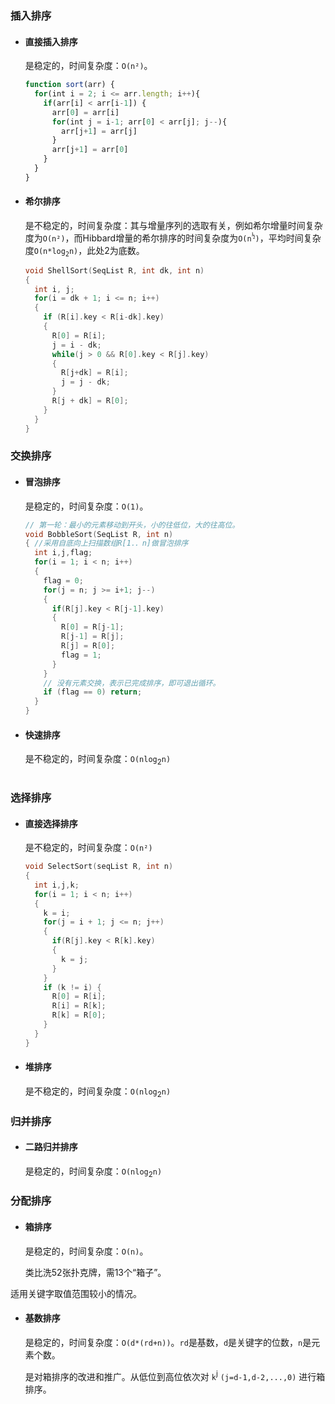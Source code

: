 ### 插入排序
* #### 直接插入排序
  是稳定的，时间复杂度：`O(n²)`。
  ```js
  function sort(arr) {
    for(int i = 2; i <= arr.length; i++){
      if(arr[i] < arr[i-1]) {
        arr[0] = arr[i]
        for(int j = i-1; arr[0] < arr[j]; j--){
          arr[j+1] = arr[j]
        }
        arr[j+1] = arr[0]
      }
    }
  }
  ```
* #### 希尔排序
  是不稳定的，时间复杂度：其与增量序列的选取有关，例如希尔增量时间复杂度为`O(n²)`，而Hibbard增量的希尔排序的时间复杂度为`O(n`<sup>`½`</sup>`)`，平均时间复杂度`O(n*log`<sub>`2`</sub>`n)`，此处2为底数。
  ```cpp
  void ShellSort(SeqList R, int dk, int n)
  {
    int i, j;
    for(i = dk + 1; i <= n; i++)
    {
      if (R[i].key < R[i-dk].key)
      {
        R[0] = R[i];
        j = i - dk;
        while(j > 0 && R[0].key < R[j].key)
        {
          R[j+dk] = R[i];
          j = j - dk;
        }
        R[j + dk] = R[0];
      }
    }
  }
  ```

### 交换排序
* #### 冒泡排序
  是稳定的，时间复杂度：`O(1)`。
  ```cpp
  // 第一轮：最小的元素移动到开头，小的往低位，大的往高位。
  void BobbleSort(SeqList R, int n)
  { //采用自底向上扫描数组R[1．．n]做冒泡排序
    int i,j,flag;
    for(i = 1; i < n; i++)
    {
      flag = 0;
      for(j = n; j >= i+1; j--)
      {
        if(R[j].key < R[j-1].key)
        {
          R[0] = R[j-1];
          R[j-1] = R[j];
          R[j] = R[0];
          flag = 1;
        }
      }
      // 没有元素交换，表示已完成排序，即可退出循环。
      if (flag == 0) return;
    }
  }
  ```
* #### 快速排序
  是不稳定的，时间复杂度：`O(nlog`<sub>2</sub>`n)`
  ```cpp
  
  ```

### 选择排序
* #### 直接选择排序
  是不稳定的，时间复杂度：`O(n²)`
  ```cpp
  void SelectSort(seqList R, int n)
  {
    int i,j,k;
    for(i = 1; i < n; i++)
    {
      k = i;
      for(j = i + 1; j <= n; j++)
      {
        if(R[j].key < R[k].key)
        {
          k = j;
        }
      }
      if (k != i) {
        R[0] = R[i];
        R[i] = R[k];
        R[k] = R[0];
      }
    }
  }
  ```
* #### 堆排序
  是不稳定的，时间复杂度：`O(nlog`<sub>2</sub>`n)`

### 归并排序
* #### 二路归并排序
  是稳定的，时间复杂度：`O(nlog`<sub>2</sub>`n)`


### 分配排序
* #### 箱排序
  是稳定的，时间复杂度：`O(n)`。

  类比洗52张扑克牌，需13个“箱子”。

适用关键字取值范围较小的情况。
* #### 基数排序
  是稳定的，时间复杂度：`O(d*(rd+n))`。`rd`是基数，`d`是关键字的位数，`n`是元素个数。

  是对箱排序的改进和推广。从低位到高位依次对 `k`<sup>j</sup> `(j=d-1,d-2,...,0)` 进行箱排序。
